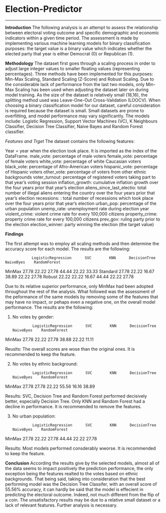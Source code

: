 # Election-Predictor
---------------------------

**Introduction**
The following analysis is an attempt to assess the relationship between electoral voting outcome and specific demographic and economic indicators within a given time period. The assessment is made by implementing various machine learning models for binary classification purposes: the target value is a binary value which indicates whether the elected party that year is either Democrat (0) or Republican (1).

**Methodology**
The dataset first goes through a scaling process in order to adjust large integer values to smaller floating values (representing percentages). Three methods have been implemented for this purposes: Min-Max Scaling, Standard Scaling (Z-Score) and Robust Scaling. Due to the considerable lack of performance from the last two models, only Min-Max Scaling has been used when adjusting the dataset later on during model training.
As the size of the dataset is relatively small (18,16), the splitting method used was Leave-One-Out Cross-Validation (LOOCV).
When choosing a binary classification model for our dataset, careful consideration is required because the dataset is small. Small datasets are prone to overfitting, and model performance may vary significantly. The models include: Logistic Regression, Support Vector Machines (VC), K Neighbours Classifier, Decision Tree Classifier, Naive Bayes and Random Forest classifier.

*Features and Trget*
The dataset contains the following features:

Year = year when the election took place. It is imported as the index of the DataFrame.
male_vote: percentage of male voters
female_vote: percentage of female voters
white_vote: percentage of white Caucasian voters
black_vote: percentage of Afro-American voters
hispanic_vote: percentage of Hispanic voters
other_vote: percentage of voters from other ethnic backgrounds
voter_turnout: percentage of registered voters taking part to that year’s voting session
inflation_growth: cumulative inflation growth over the four years prior that year’s election
aliens_since_last_electio: total number of illegal aliens entering the country over the four years prior that year’s election
recessions: : total number of recessions which took place over the four years prior that year’s election
urban_pop: percentage of the urban population 
unemp_rate: unemployment rate during election year
violent_crime: violent crime rate for every 100,000 citizens
property_crime: property crime rate for every 100,000 citizens
prev_gov: ruling party prior to the election
election_winner: party winning the election (the target value)



**Findings**

The first attempt was to employ all scaling methods and then determine the accuracy score for each model. The results are the following:

                LogisticRegression      SVC        KNN      DecisionTree    NaiveByes    RandomForest
MinMax                27.78            22.22      27.78        44.44          22.22         33.33
Standard              27.78            22.22      16.67        38.89          22.22         27.78
Robust                22.22            22.22      16.67        44.44          22.22         27.78


Due to its relative superior performance, only MinMax had been adopted throughout the rest of the analysis.
What followed was the assessment of the peformance of the same models by removing some of the features that may have no impact, or pehaps even a negative one, on the overall model performance. The results are the following:


1) No votes by gender:

                LogisticRegression      SVC        KNN      DecisionTree    NaiveByes    RandomForest
MinMax                27.78            22.22      27.78        38.88          22.22         11.11

Reuslts: The overall scores are wose than the original ones. It is recommended to keep the feature.


2) No votes by ethnic background:

                LogisticRegression      SVC        KNN      DecisionTree    NaiveByes    RandomForest
MinMax                27.78            27.78      22.22        55.56          16.16         38.89

Results: SVC, Decision Tree and Random Forest performed decisively better, especially Decision Tree. Only KNN and Random Forest had a decline in performance. It is recommended to remove the features.

3) No urban population:

                LogisticRegression      SVC        KNN      DecisionTree    NaiveByes    RandomForest
MinMax                27.78            22.22      27.78        44.44          22.22         27.78

Results: Most models performed consderably wworse. It is recommended to keep the feature.


**Conclusion**
According the results give by the selected models, almost all of the data seems to impact positively the prediction performance, the only exception being the features realted to the votes based on ethnic backgrounds.
That being said, taking into consideration that the best performing model was the Decision Tree Classifer, with an overall score of 55.56% accuracy, it can hardly be said that the model is effecient in predicting the electoral outcome. Indeed, not much different from the flip of a coin. The unsatisfactory results may be due to a relative small dataset or a lack of relevant features. Further analysis is necessary.


